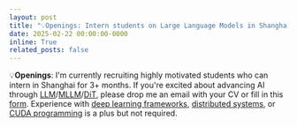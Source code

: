 ```yaml
---
layout: post
title: "💡Openings: Intern students on Large Language Models in Shanghai AI Laboratory."
date: 2025-02-22 00:00:00-0000
inline: True
related_posts: false
---
```


💡**Openings**: I'm currently recruiting highly motivated students who can intern in Shanghai for 3+ months.  If you're excited about advancing AI through <u>LLM</u>/<u>MLLM</u>/<u>DiT</u>, please drop me an email with your CV or fill in this [form](https://forms.office.com/Pages/ResponsePage.aspx?id=UkEdbNA5ykSI2bjW3coHCCInRX1CDbtBh-HflA1h_pRUNjZGTzlPWEc0NkIzWkFZMjZIT0g2VVA1OC4u).  Experience with <u>deep learning frameworks</u>, <u>distributed systems</u>, or <u>CUDA programming</u> is a plus but not required.
